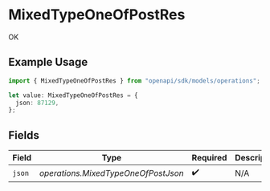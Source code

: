 # MixedTypeOneOfPostRes

OK

## Example Usage

```typescript
import { MixedTypeOneOfPostRes } from "openapi/sdk/models/operations";

let value: MixedTypeOneOfPostRes = {
  json: 87129,
};
```

## Fields

| Field                               | Type                                | Required                            | Description                         |
| ----------------------------------- | ----------------------------------- | ----------------------------------- | ----------------------------------- |
| `json`                              | *operations.MixedTypeOneOfPostJson* | :heavy_check_mark:                  | N/A                                 |